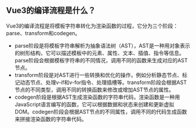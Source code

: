 ## Vue3的编译流程是什么？

Vue3的编译流程是将模板字符串转化为渲染函数的过程，它分为三个阶段：parse、transform和codegen。

- parse阶段是将模板字符串解析为抽象语法树（AST），AST是一种用对象表示的树形结构，它可以描述模板中的元素、属性、文本、插值、指令等信息。parse阶段会根据模板字符串的不同情况，调用不同的函数来生成对应的AST节点。
- transform阶段是对AST进行一些转换和优化的操作，例如分析静态节点、标记动态节点、处理v-if和v-for指令、处理插槽等。transform阶段会根据AST节点的不同类型，调用不同的转换函数来修改或增加AST节点的属性。
- codegen阶段是根据AST生成渲染函数的字符串代码，渲染函数是一种用JavaScript语言编写的函数，它可以根据数据和状态来创建和更新虚拟DOM。codegen阶段会根据AST节点的不同属性，调用不同的代码生成函数来拼接渲染函数的字符串代码。
